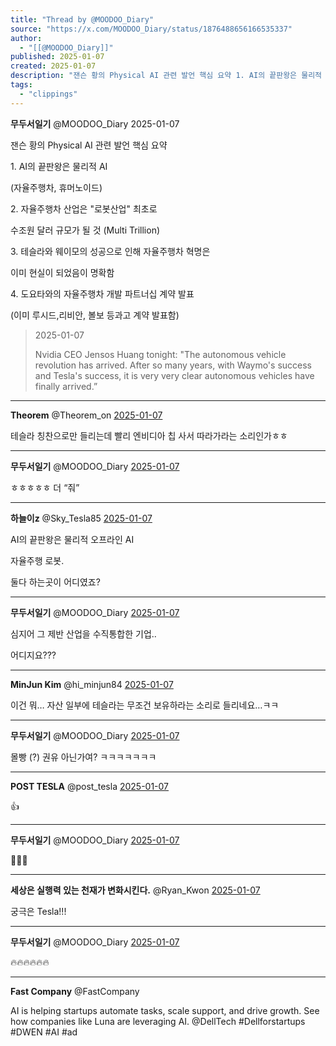 ```yaml
---
title: "Thread by @MOODOO_Diary"
source: "https://x.com/MOODOO_Diary/status/1876488656166535337"
author:
  - "[[@MOODOO_Diary]]"
published: 2025-01-07
created: 2025-01-07
description: "잰슨 황의 Physical AI 관련 발언 핵심 요약 1. AI의 끝판왕은 물리적 AI (자율주행차, 휴머노이드) 2. 자율주행차 산업은 \"로봇산업\" 최초로 수조원 달러 규모가 될 것 (Multi Trillion) 3. 테슬라와 웨이모의 성공"
tags:
  - "clippings"
---
```

**무두서일기** @MOODOO\_Diary 2025-01-07

잰슨 황의 Physical AI 관련 발언 핵심 요약

1\. AI의 끝판왕은 물리적 AI

(자율주행차, 휴머노이드)

2\. 자율주행차 산업은 "로봇산업" 최초로

수조원 달러 규모가 될 것 (Multi Trillion)

3\. 테슬라와 웨이모의 성공으로 인해 자율주행차 혁명은

이미 현실이 되었음이 명확함

4\. 도요타와의 자율주행차 개발 파트너십 계약 발표

(이미 루시드,리비안, 볼보 등과고 계약 발표함)

> 2025-01-07
> 
> Nvidia CEO Jensos Huang tonight: "The autonomous vehicle revolution has arrived. After so many years, with Waymo's success and Tesla's success, it is very very clear autonomous vehicles have finally arrived.”

---

**Theorem** @Theorem\_on [2025-01-07](https://x.com/Theorem_on/status/1876519220986720260)

테슬라 칭찬으로만 들리는데 빨리 엔비디아 칩 사서 따라가라는 소리인가ㅎㅎ

---

**무두서일기** @MOODOO\_Diary [2025-01-07](https://x.com/MOODOO_Diary/status/1876524790997237901)

ㅎㅎㅎㅎㅎ 더 “줘”

---

**하늘이z** @Sky\_Tesla85 [2025-01-07](https://x.com/Sky_Tesla85/status/1876493578836549800)

AI의 끝판왕은 물리적 오프라인 AI

자율주행 로봇.

둘다 하는곳이 어디였죠?

---

**무두서일기** @MOODOO\_Diary [2025-01-07](https://x.com/MOODOO_Diary/status/1876499323841913147)

심지어 그 제반 산업을 수직통합한 기업..

어디지요???

---

**MinJun Kim** @hi\_minjun84 [2025-01-07](https://x.com/hi_minjun84/status/1876490813183778857)

이건 뭐… 자산 일부에 테슬라는 무조건 보유하라는 소리로 들리네요…ㅋㅋ

---

**무두서일기** @MOODOO\_Diary [2025-01-07](https://x.com/MOODOO_Diary/status/1876499244254965883)

몰빵 (?) 권유 아닌가여? ㅋㅋㅋㅋㅋㅋㅋ

---

**POST TESLA** @post\_tesla [2025-01-07](https://x.com/post_tesla/status/1876516592697348387)

👍

---

**무두서일기** @MOODOO\_Diary [2025-01-07](https://x.com/MOODOO_Diary/status/1876524896521801888)

🫡🫡🫡

---

**세상은 실행력 있는 천재가 변화시킨다.** @Ryan\_Kwon [2025-01-07](https://x.com/Ryan_Kwon/status/1876526282839916735)

궁극은 Tesla!!!

---

**무두서일기** @MOODOO\_Diary [2025-01-07](https://x.com/MOODOO_Diary/status/1876528762822729819)

🔥🔥🔥🔥🔥🔥

---

**Fast Company** @FastCompany

AI is helping startups automate tasks, scale support, and drive growth. See how companies like Luna are leveraging AI. @DellTech #Dellforstartups #DWEN #AI #ad